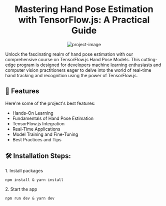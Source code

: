 <h1 align="center" id="title">Mastering Hand Pose Estimation with TensorFlow.js: A Practical Guide</h1>

<p align="center"><img src="https://img.youtube.com/vi/mcdmO-yCGjg/maxresdefault.jpg" alt="project-image"></p>

<p id="description">Unlock the fascinating realm of hand pose estimation with our comprehensive course on TensorFlow.js Hand Pose Models. This cutting-edge program is designed for developers machine learning enthusiasts and computer vision practitioners eager to delve into the world of real-time hand tracking and recognition using the power of TensorFlow.js.</p>

  
  
<h2>🧐 Features</h2>

Here're some of the project's best features:

*   Hands-On Learning
*   Fundamentals of Hand Pose Estimation
*   TensorFlow.js Integration
*   Real-Time Applications
*   Model Training and Fine-Tuning
*   Best Practices and Tips

<h2>🛠️ Installation Steps:</h2>

<p>1. Install packages</p>

```
npm install & yarn install
```

<p>2. Start the app</p>

```
npm run dev & yarn dev
```
